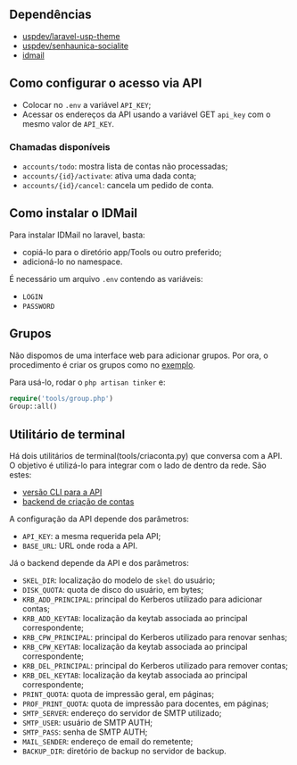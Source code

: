 ## Dependências
  * [uspdev/laravel-usp-theme](https://github.com/uspdev/laravel-usp-theme)
  * [uspdev/senhaunica-socialite](https://github.com/uspdev/senhaunica-socialite)
  * [idmail](https://github.com/wgnann/idmail)

## Como configurar o acesso via API
  * Colocar no `.env` a variável `API_KEY`;
  * Acessar os endereços da API usando a variável GET `api_key` com o mesmo valor de `API_KEY`.

### Chamadas disponíveis
  * `accounts/todo`: mostra lista de contas não processadas;
  * `accounts/{id}/activate`: ativa uma dada conta;
  * `accounts/{id}/cancel`: cancela um pedido de conta.

## Como instalar o IDMail
Para instalar IDMail no laravel, basta:
  * copiá-lo para o diretório app/Tools ou outro preferido;
  * adicioná-lo no namespace.

É necessário um arquivo `.env` contendo as variáveis:
  * `LOGIN`
  * `PASSWORD`

## Grupos
Não dispomos de uma interface web para adicionar grupos. Por ora, o procedimento é criar os grupos como no [exemplo](tools/groups.php).

Para usá-lo, rodar o `php artisan tinker` e:
```php
require('tools/group.php')
Group::all()
```

## Utilitário de terminal
Há dois utilitários de terminal(tools/criaconta.py) que conversa com a API. O objetivo é utilizá-lo para integrar com o lado de dentro da rede. São estes:
  * [versão CLI para a API](tools/criaconta.py)
  * [backend de criação de contas](tools/contas.py)

A configuração da API depende dos parâmetros:
  * `API_KEY`: a mesma requerida pela API;
  * `BASE_URL`: URL onde roda a API.

Já o backend depende da API e dos parâmetros:
  * `SKEL_DIR`: localização do modelo de `skel` do usuário;
  * `DISK_QUOTA`: quota de disco do usuário, em bytes;
  * `KRB_ADD_PRINCIPAL`: principal do Kerberos utilizado para adicionar contas;
  * `KRB_ADD_KEYTAB`: localização da keytab associada ao principal correspondente;
  * `KRB_CPW_PRINCIPAL`: principal do Kerberos utilizado para renovar senhas;
  * `KRB_CPW_KEYTAB`: localização da keytab associada ao principal correspondente;
  * `KRB_DEL_PRINCIPAL`: principal do Kerberos utilizado para remover contas;
  * `KRB_DEL_KEYTAB`: localização da keytab associada ao principal correspondente;
  * `PRINT_QUOTA`: quota de impressão geral, em páginas;
  * `PROF_PRINT_QUOTA`: quota de impressão para docentes, em páginas;
  * `SMTP_SERVER`: endereço do servidor de SMTP utilizado;
  * `SMTP_USER`: usuário de SMTP AUTH;
  * `SMTP_PASS`: senha de SMTP AUTH;
  * `MAIL_SENDER`: endereço de email do remetente;
  * `BACKUP_DIR`: diretório de backup no servidor de backup.
